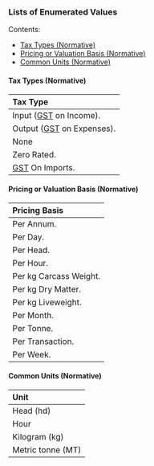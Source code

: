 ### Lists of Enumerated Values

Contents:
* [Tax Types (Normative)](#Tax-Types-(Normative))
* [Pricing or Valuation Basis (Normative)](#Pricing-or-Valuation-Basis-(Normative))
* [Common Units (Normative)](#Common-Units-(Normative))

#### Tax Types (Normative)

Tax Type |
:------- |
Input ([GST](docs/FDS_Definitions-and-Abbreviations_Interpretation.md#Definitions-and-Abbreviations) on Income). |
Output ([GST](docs/FDS_Definitions-and-Abbreviations_Interpretation.md#Definitions-and-Abbreviations) on Expenses). |
None |
Zero Rated. |
[GST](docs/FDS_Definitions-and-Abbreviations_Interpretation.md#Definitions-and-Abbreviations) On Imports. |

#### Pricing or Valuation Basis (Normative)

Pricing Basis | 
:------------ |
Per Annum. | 
Per Day. | 
Per Head. | 
Per Hour. | 
Per kg Carcass Weight. | 
Per kg Dry Matter. | 
Per kg Liveweight. | 
Per Month. | 
Per Tonne. | 
Per Transaction. | 
Per Week. | 

#### Common Units (Normative)

Unit |
:--- |
Head (hd) | 
Hour | 
Kilogram (kg) | 
Metric tonne (MT) | 
